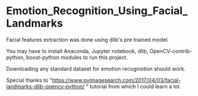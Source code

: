 # Emotion_Recognition_Using_Facial_Landmarks

Facial features extraction was done using dlib's pre trained model.

You may have to install Anaconda, Jupyter notebook, dlib, OpenCV-contrib-python, boost-python modules to run this project.

Downloading any standard dataset for emotion recognistion should work.

Special thanks to "https://www.pyimagesearch.com/2017/04/03/facial-landmarks-dlib-opencv-python/ " tutorial from which I could learn a lot.
